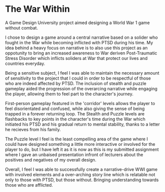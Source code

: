 # The War Within

A Game Design University project aimed designing a World War 1 game without combat.

I chose to design a game around a central narrative based on a solider who fought in the War while becoming inflicted with PTSD during his time. My idea behind a heavy focus on narrative is to also use this project as an oppotunity to bring an increased awareness to War deriven Post-Traumatic Stress Disorder which inflicts soliders at War that protect our lives and countries everyday.

Being a sensitive subject, I feel I was able to maintain the necessary amount of sensitivity to the project that I could in order to be respectful of those who are indeed affected by PTSD. The inclusion of stealth and puzzle gameplay aided the progression of the overarcing narrative while engaging the player, allowing them to feel part to the character's journey.

First-person gameplay featured in the 'corridor' levels allows the player to feel disorientated and confused, while also giving the sense of being trapped in a forever returning loop. The Stealth and Puzzle levels are flashbacks to key points in the character's time during the War which initiated his PTSD and his gradual return to mental stability, thanks to a letter he recieves from his family.

The Puzzle level I feel is the least compelling area of the game where I could have designed something a little more interactive or involved for the player to do, but I have left it as it is now as this is my submitted assignment where I gave an unbaised presentation infront of lecturers about the positives and negatives of my overall design.

Overall, I feel I was able to successfully create a narrative-drive WWI game with involved elements and a over-arching story line which is relatable not only to those with PTSD, but those without. Bringing understanding towards those who are afflicted.
